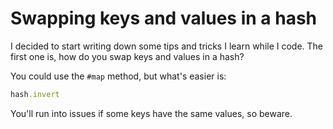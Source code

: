 # Swapping keys and values in a hash

I decided to start writing down some tips and tricks I learn while I code.
The first one is, how do you swap keys and values in a hash?

You could use the `#map` method, but what's easier is:

```ruby
hash.invert
```

You'll run into issues if some keys have the same values, so beware.
